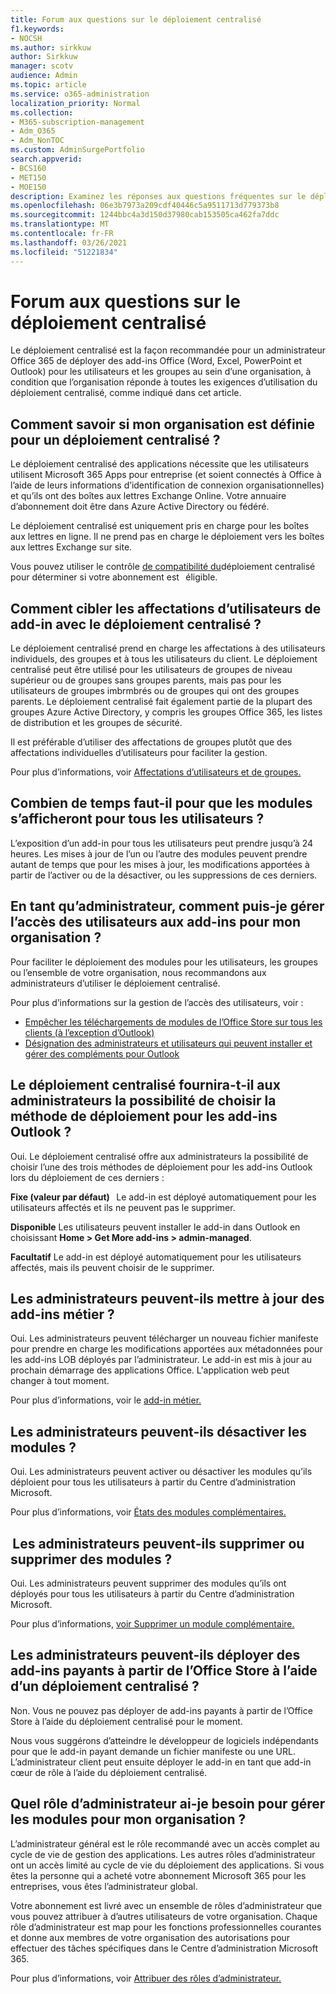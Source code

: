 ```yaml
---
title: Forum aux questions sur le déploiement centralisé
f1.keywords:
- NOCSH
ms.author: sirkkuw
author: Sirkkuw
manager: scotv
audience: Admin
ms.topic: article
ms.service: o365-administration
localization_priority: Normal
ms.collection:
- M365-subscription-management
- Adm_O365
- Adm_NonTOC
ms.custom: AdminSurgePortfolio
search.appverid:
- BCS160
- MET150
- MOE150
description: Examinez les réponses aux questions fréquentes sur le déploiement centralisé à partir du Centre d’administration Microsoft 365.
ms.openlocfilehash: 06e3b7973a209cdf40446c5a9511713d779373b8
ms.sourcegitcommit: 1244bbc4a3d150d37980cab153505ca462fa7ddc
ms.translationtype: MT
ms.contentlocale: fr-FR
ms.lasthandoff: 03/26/2021
ms.locfileid: "51221834"
---
```

# <a name="centralized-deployment-faq"></a>Forum aux questions sur le déploiement centralisé

Le déploiement centralisé est la façon recommandée pour un administrateur Office 365 de déployer des add-ins Office (Word, Excel, PowerPoint et Outlook) pour les utilisateurs et les groupes au sein d’une organisation, à condition que l’organisation réponde à toutes les exigences d’utilisation du déploiement centralisé, comme indiqué dans cet article.   
  
## <a name="how-do-i-know-if-my-organization-is-set-up-for-centralized-deployment"></a>Comment savoir si mon organisation est définie pour un déploiement centralisé ?  

Le déploiement centralisé des applications nécessite que les utilisateurs utilisent Microsoft 365 Apps pour entreprise (et soient connectés à Office à l’aide de leurs informations d’identification de connexion organisationnelles) et qu’ils ont des boîtes aux lettres Exchange Online. Votre annuaire d’abonnement doit être dans Azure Active Directory ou fédéré.  
 
Le déploiement centralisé est uniquement pris en charge pour les boîtes aux lettres en ligne. Il ne prend pas en charge le déploiement vers les boîtes aux lettres Exchange sur site.

Vous pouvez utiliser le contrôle [de compatibilité du](centralized-deployment-of-add-ins.md#centralized-deployment-compatibility-checker)déploiement centralisé pour déterminer si votre abonnement est   éligible. 
  
## <a name="how-do-you-target-add-in-user-assignments-with-centralized-deployment"></a>Comment cibler les affectations d’utilisateurs de add-in avec le déploiement centralisé ?  

Le déploiement centralisé prend en charge les affectations à des utilisateurs individuels, des groupes et à tous les utilisateurs du client. Le déploiement centralisé peut être utilisé pour les utilisateurs de groupes de niveau supérieur ou de groupes sans groupes parents, mais pas pour les utilisateurs de groupes imbrmbrés ou de groupes qui ont des groupes parents. Le déploiement centralisé fait également partie de la plupart des groupes Azure Active Directory, y compris les groupes Office 365, les listes de distribution et les groupes de sécurité.  

Il est préférable d’utiliser des affectations de groupes plutôt que des affectations individuelles d’utilisateurs pour faciliter la gestion.
 
Pour plus d’informations, voir [Affectations d’utilisateurs et de groupes.](./centralized-deployment-of-add-ins.md?view=o365-worldwide#user-and-group-assignments)  
   
## <a name="how-long-does-it-take-for-add-ins-to-show-up-for-all-users"></a>Combien de temps faut-il pour que les modules s’afficheront pour tous les utilisateurs ?  

L’exposition d’un add-in pour tous les utilisateurs peut prendre jusqu’à 24 heures. Les mises à jour de l’un ou l’autre des modules peuvent prendre autant de temps que pour les mises à jour, les modifications apportées à partir de l’activer ou de la désactiver, ou les suppressions de ces derniers. 
  
## <a name="as-an-administrator-how-do-i-manage-the-user-access-to-add-ins-for-my-organization"></a>En tant qu’administrateur, comment puis-je gérer l’accès des utilisateurs aux add-ins pour mon organisation ?

Pour faciliter le déploiement des modules pour les utilisateurs, les groupes ou l’ensemble de votre organisation, nous recommandons aux administrateurs d’utiliser le déploiement centralisé.

Pour plus d’informations sur la gestion de l’accès des utilisateurs, voir :
 - [Empêcher les téléchargements de modules de l’Office Store sur tous les clients (à l’exception d’Outlook)](./manage-addins-in-the-admin-center.md#prevent-add-in-downloads-by-turning-off-the-office-store-across-all-clients-except-outlook)
 - [Désignation des administrateurs et utilisateurs qui peuvent installer et gérer des compléments pour Outlook](/Exchange/specify-who-can-install-and-manage-add-ins-2013-help)

## <a name="will-centralized-deployment-provide-admins-the-flexibility-to-choose-the-deployment-method-for-outlook-add-ins"></a>Le déploiement centralisé fournira-t-il aux administrateurs la possibilité de choisir la méthode de déploiement pour les add-ins Outlook ?  

Oui. Le déploiement centralisé offre aux administrateurs la possibilité de choisir l’une des trois méthodes de déploiement pour les add-ins Outlook lors du déploiement de ces derniers :

**Fixe (valeur par défaut)**   Le add-in est déployé automatiquement pour les utilisateurs affectés et ils ne peuvent pas le supprimer.  
 
**Disponible** Les utilisateurs peuvent installer le add-in dans Outlook en choisissant **Home > Get More add-ins > admin-managed**.
 
**Facultatif** Le add-in est déployé automatiquement pour les utilisateurs affectés, mais ils peuvent choisir de le supprimer.  
    
## <a name="can-admins-update-line-of-business-lob-add-ins"></a>Les administrateurs peuvent-ils mettre à jour des add-ins métier ?  

Oui. Les administrateurs peuvent télécharger un nouveau fichier manifeste pour prendre en charge les modifications apportées aux métadonnées pour les add-ins LOB déployés par l’administrateur. Le add-in est mis à jour au prochain démarrage des applications Office. L'application web peut changer à tout moment.  
 
Pour plus d’informations, voir le [add-in métier.](./manage-addins-in-the-admin-center.md)  

## <a name="can-admins-turn-off-add-ins"></a>Les administrateurs peuvent-ils désactiver les modules ?  

Oui. Les administrateurs peuvent activer ou désactiver les modules qu’ils déploient pour tous les utilisateurs à partir du Centre d’administration Microsoft.

Pour plus d’informations, voir [États des modules complémentaires.](./manage-addins-in-the-admin-center.md#add-in-states)  

##  <a name="can-admins-delete-or-remove-add-ins"></a>Les administrateurs peuvent-ils supprimer ou supprimer des modules ?

Oui. Les administrateurs peuvent supprimer des modules qu’ils ont déployés pour tous les utilisateurs à partir du Centre d’administration Microsoft.

Pour plus d’informations, [voir Supprimer un module complémentaire.](./manage-addins-in-the-admin-center.md#delete-an-add-in) 
  
## <a name="can-admins-deploy-paid-add-ins-from-the-office-store-using-centralized-deployment"></a>Les administrateurs peuvent-ils déployer des add-ins payants à partir de l’Office Store à l’aide d’un déploiement centralisé ? 

Non. Vous ne pouvez pas déployer de add-ins payants à partir de l’Office Store à l’aide du déploiement centralisé pour le moment.  
 
Nous vous suggérons d’atteindre le développeur de logiciels indépendants pour que le add-in payant demande un fichier manifeste ou une URL. L’administrateur client peut ensuite déployer le add-in en tant que add-in cœur de rôle à l’aide du déploiement centralisé.
    
## <a name="which-admin-role-do-i-need-to-manage-add-ins-for-my-organization"></a>Quel rôle d’administrateur ai-je besoin pour gérer les modules pour mon organisation ?  

L’administrateur général est le rôle recommandé avec un accès complet au cycle de vie de gestion des applications. Les autres rôles d’administrateur ont un accès limité au cycle de vie du déploiement des applications. Si vous êtes la personne qui a acheté votre abonnement Microsoft 365 pour les entreprises, vous êtes l’administrateur global. 
 
Votre abonnement est livré avec un ensemble de rôles d’administrateur que vous pouvez attribuer à d’autres utilisateurs de votre organisation. Chaque rôle d’administrateur est map pour les fonctions professionnelles courantes et donne aux membres de votre organisation des autorisations pour effectuer des tâches spécifiques dans le Centre d’administration Microsoft 365.  
 
Pour plus d’informations, voir [Attribuer des rôles d’administrateur.](../add-users/assign-admin-roles.md?view=o365-worldwide) 